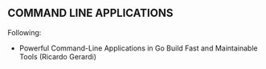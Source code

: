 ## COMMAND LINE APPLICATIONS 

Following:
- Powerful Command-Line Applications in Go Build Fast and Maintainable Tools (Ricardo Gerardi)